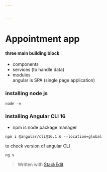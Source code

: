 ```yaml
---


---
```


<h1 id="appointment-app">Appointment app</h1>
<h4 id="three-main-building-block">three main building block</h4>
<ul>
<li>components</li>
<li>services (to handle data)</li>
<li>modules<br>
angular is SPA (single page application)</li>
</ul>
<h3 id="installing-node-js">installing node js</h3>
<pre class=" language-bash"><code class="prism  language-bash">node -v
</code></pre>
<h3 id="installing-angular-cli-16">installing Angular CLI 16</h3>
<ul>
<li>npm is node package manager</li>
</ul>
<pre class=" language-bash"><code class="prism  language-bash"><span class="token function">npm</span> i @angular/cli@16.1.6 --location<span class="token operator">=</span>global
</code></pre>
<p>to check version of angular CLI</p>
<pre class=" language-bash"><code class="prism  language-bash">ng <span class="token function">v</span>
</code></pre>
<blockquote>
<p>Written with <a href="https://stackedit.io/">StackEdit</a>.</p>
</blockquote>

